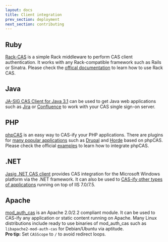 ```yaml
---
layout: docs
title: Client integration
prev_section: deployment
next_section: contributing
---
```


## Ruby

[Rack-CAS](https://github.com/biola/rack-cas) is a simple Rack middleware to perform CAS client authentication. It works with any Rack-compatible framework such as Rails or Sinatra. Please check the [offical documentation](https://github.com/biola/rack-cas#readme) to learn how to use Rack CAS.

## Java

[JA-SIG CAS Client for Java 3.1](https://wiki.jasig.org/display/CASC/CAS+Client+for+Java+3.1) can be used to get Java web applications such as [Jira](https://wiki.jasig.org/display/CASC/Configuring+Jira+with+JASIG+CAS+Client+for+Java+3.1) or [Confluence](https://wiki.jasig.org/display/CASC/Configuring+Confluence+with+JASIG+CAS+Client+for+Java+3.1) to work with your CAS single sign-on server.

## PHP

[phpCAS](https://wiki.jasig.org/display/CASC/phpCAS) is an easy way to CAS-ify your PHP applications. There are plugins for [many popular applications](https://wiki.jasig.org/display/CASC/Applications+CASified+with+phpCAS) such as [Drupal](http://drupal.org/project/cas) and [Horde](http://wiki.horde.org/CASAuthHowTo) based on phpCAS. Please check the official [examples](https://wiki.jasig.org/display/CASC/phpCAS+examples) to learn how to integrate phpCAS.

## .NET

[Jasig .NET CAS client](https://wiki.jasig.org/display/CASC/.Net+Cas+Client) provides CAS integration for the Microsoft Windows platform via the .NET framework. It can also be used to [CAS-ify other types of applications](https://wiki.jasig.org/pages/viewpage.action?pageId=35389878) running on top of IIS 7.0/7.5.

## Apache

[mod_auth_cas](https://wiki.jasig.org/display/CASC/mod_auth_cas) is an Apache 2.0/2.2 compliant module. It can be used to CAS-ify any application or static content running on Apache. Many Linux distributions include ready to use binaries of mod_auth_cas such as `libapache2-mod-auth-cas` for Debian/Ubuntu via aptitude.<br />
**Pro tip:** Set `CASScope` to `/` to avoid redirect loops.
